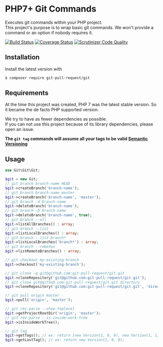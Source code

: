 PHP7+ Git Commands
==================

Executes git commands within your PHP project.  
This project's purpose is to wrap basic git commands. We won't provide a command or an option if nobody requires it.

[![Build Status][travis-master-img]][travis-master-url] [![Coverage Status][coveralls-master-img]][coveralls-master-url] [![Scrutinizer Code Quality][scrutinizer-master-img]][scrutinizer-master-url]

[travis-master-img]: https://travis-ci.org/git-pull-request/php-semver.svg?branch=master
[travis-master-url]: https://travis-ci.org/git-pull-request/php-semver
[coveralls-master-img]: https://coveralls.io/repos/github/git-pull-request/php-semver/badge.svg?branch=master
[coveralls-master-url]: https://coveralls.io/github/git-pull-request/php-semver?branch=master
[scrutinizer-master-img]: https://scrutinizer-ci.com/g/git-pull-request/php-semver/badges/quality-score.png?b=master
[scrutinizer-master-url]: https://scrutinizer-ci.com/g/git-pull-request/php-semver/?branch=master

Installation
------------

Install the latest version with

```bash
$ composer require git-pull-request/git
```

Requirements
------------

At the time this project was created, PHP 7 was the latest stable version. So it became the de facto PHP supported
version.

We try to have as fewer dependencies as possible.  
If you can not use this project because of its library dependencies, please open an issue.

**The `git tag` commands will assume all your tags to be valid [Semantic Versioning](http://semver.org)**

Usage
-----

```php
use Git\Git\Git;

$git = new Git;
// git branch branch-name HEAD
$git->createBranch('branch-name');
// git branch branch-name master
$git->createBranch('branch-name', 'master');
// git branch -d branch-name
$git->deleteBranch('branch-name');
// git branch -D branch-name
$git->deleteBranch('branch-name', true);
// git branch --all
$git->listAllBranches() : array;
// git branch --list
$git->listLocalBranches() : array;
// git branch --list branch*
$git->listLocalBranches('branch*') : array;
// git branch --remotes
$git->listRemoteBranches() : array;

// git checkout my-existing-branch
$git->checkout('my-existing-branch');

// git clone -q git@github.com:git-pull-request/git.git
$git->cloneRepository('git@github.com:git-pull-request/git.git');
// git clone git@github.com:git-pull-request/git.git directory
$git->cloneRepository('git@github.com:git-pull-request/git.git', 'directory', '');

// git pull origin master
$git->pull('origin', 'master');

// git rev-parse --show-toplevel
$git->getProjectRootDir('origin', 'master');
// git rev-parse --is-inside-work-tree
$git->isInsideWorkTree();

// git tag
$git->getTags(); // ex: return [new Version(1, 0, 0), new Version(1, 1, 0)];
$git->getLastTag(); // ex: return new Version(1, 0, 0);

```
